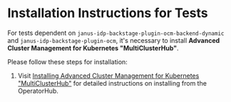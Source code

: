 # Installation Instructions for Tests

For tests dependent on `janus-idp-backstage-plugin-ocm-backend-dynamic` and `janus-idp-backstage-plugin-ocm`, it's necessary to install **Advanced Cluster Management for Kubernetes "MultiClusterHub"**.

Please follow these steps for installation:

1. Visit [Installing Advanced Cluster Management for Kubernetes "MultiClusterHub"](https://access.redhat.com/documentation/en-us/red_hat_advanced_cluster_management_for_kubernetes/2.10/html/install/installing#installing-from-the-operatorhub) for detailed instructions on installing from the OperatorHub.
